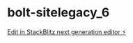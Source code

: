 # bolt-sitelegacy_6

[Edit in StackBlitz next generation editor ⚡️](https://stackblitz.com/~/github.com/andriasleburu/bolt-sitelegacy_6)
